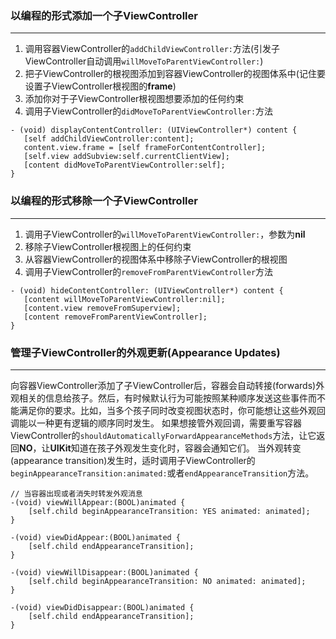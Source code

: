 ### 以编程的形式添加一个子ViewController

***

1. 调用容器ViewController的`addChildViewController:`方法(引发子ViewController自动调用`willMoveToParentViewController:`)
2. 把子ViewController的根视图添加到容器ViewController的视图体系中(记住要设置子ViewController根视图的**frame**)
3. 添加你对于子ViewController根视图想要添加的任何约束
4. 调用子ViewController的`didMoveToParentViewController:`方法

```
- (void) displayContentController: (UIViewController*) content {
   [self addChildViewController:content];
   content.view.frame = [self frameForContentController];
   [self.view addSubview:self.currentClientView];
   [content didMoveToParentViewController:self];
}
```

### 以编程的形式移除一个子ViewController

***

1. 调用子ViewController的`willMoveToParentViewController:`，参数为**nil**
2. 移除子ViewController根视图上的任何约束
3. 从容器ViewController的视图体系中移除子ViewController的根视图
4. 调用子ViewController的`removeFromParentViewController`方法

```
- (void) hideContentController: (UIViewController*) content {
   [content willMoveToParentViewController:nil];
   [content.view removeFromSuperview];
   [content removeFromParentViewController];
}
```

### 管理子ViewController的外观更新(Appearance Updates)

***

向容器ViewController添加了子ViewController后，容器会自动转接(forwards)外观相关的信息给孩子。然后，有时候默认行为可能按照某种顺序发送这些事件而不能满足你的要求。比如，当多个孩子同时改变视图状态时，你可能想让这些外观回调能以一种更有逻辑的顺序同时发生。
如果想接管外观回调，需要重写容器ViewController的`shouldAutomaticallyForwardAppearanceMethods`方法，让它返回**NO**，让**UIKit**知道在孩子外观发生变化时，容器会通知它们。
当外观转变(appearance transition)发生时，适时调用子ViewController的`beginAppearanceTransition:animated:`或者`endAppearanceTransition`方法。

```
// 当容器出现或者消失时转发外观消息
-(void) viewWillAppear:(BOOL)animated {
    [self.child beginAppearanceTransition: YES animated: animated];
}
 
-(void) viewDidAppear:(BOOL)animated {
    [self.child endAppearanceTransition];
}
 
-(void) viewWillDisappear:(BOOL)animated {
    [self.child beginAppearanceTransition: NO animated: animated];
}

-(void) viewDidDisappear:(BOOL)animated {
    [self.child endAppearanceTransition];
}
```








